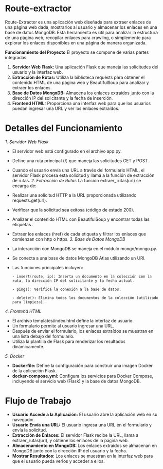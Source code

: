 # Route-extractor

Route-Extractor es una aplicación web diseñada para extraer enlaces de una página web dada, mostrarlos al usuario y almacenar los enlaces en una base de datos MongoDB. Esta herramienta es útil para analizar la estructura de una página web, recopilar enlaces para crawling, o simplemente para explorar los enlaces disponibles en una página de manera organizada.

**Funcionamiento del Proyecto**
El proyecto se compone de varias partes integradas:

1. **Servidor Web Flask:** Una aplicación Flask que maneja las solicitudes del usuario y la interfaz web.
2. **Extracción de Rutas:** Utiliza la biblioteca requests para obtener el contenido HTML de una página web y BeautifulSoup para analizar y extraer los enlaces.
3. **Base de Datos MongoDB:** Almacena los enlaces extraídos junto con la dirección IP del solicitante y la fecha de inserción.
4. **Frontend HTML:** Proporciona una interfaz web para que los usuarios puedan ingresar una URL y ver los enlaces extraídos.

# Detalles del Funcionamiento
*1. Servidor Web Flask*
- El servidor web está configurado en el archivo app.py.
- Define una ruta principal (/) que maneja las solicitudes GET y POST.
- Cuando el usuario envía una URL a través del formulario HTML, el servidor Flask procesa esta solicitud y llama a la función de extracción de rutas.
*2. Extracción de Rutas*
La función extraer_rutas(url) se encarga de:
- Realizar una solicitud HTTP a la URL proporcionada utilizando requests.get(url).
- Verificar que la solicitud sea exitosa (código de estado 200).
- Analizar el contenido HTML con BeautifulSoup y encontrar todas las etiquetas <a>.
- Extraer los enlaces (href) de cada etiqueta <a> y filtrar los enlaces que comienzan con http o https.
*3. Base de Datos MongoDB*
- La interacción con MongoDB se maneja en el módulo mongo/mongo.py.
- Se conecta a una base de datos MongoDB Atlas utilizando un URI.
- Las funciones principales incluyen:

      - insert(route, ip): Inserta un documento en la colección con la ruta, la dirección IP del solicitante y la fecha actual.
  
      - ping(): Verifica la conexión a la base de datos.
  
      - delete(): Elimina todos los documentos de la colección (utilizado para limpieza).
  
*4. Frontend HTML*
- El archivo templates/index.html define la interfaz de usuario.
- Un formulario permite al usuario ingresar una URL.
- Después de enviar el formulario, los enlaces extraídos se muestran en una lista debajo del formulario.
- Utiliza la plantilla de Flask para renderizar los resultados dinámicamente.
  
*5. Docker*
  
- **Dockerfile:** Define la configuración para construir una imagen Docker de la aplicación Flask.
- **docker-compose.yml:** Configura los servicios para Docker Compose, incluyendo el servicio web (Flask) y la base de datos MongoDB.
# Flujo de Trabajo
- **Usuario Accede a la Aplicación:** El usuario abre la aplicación web en su navegador.
- **Usuario Envía una URL:** El usuario ingresa una URL en el formulario y envía la solicitud.
- **Extracción de Enlaces:** El servidor Flask recibe la URL, llama a extraer_rutas(url), y obtiene los enlaces de la página web.
- **Almacenamiento en MongoDB:** Los enlaces extraídos se almacenan en MongoDB junto con la dirección IP del usuario y la fecha.
- **Mostrar Resultados:** Los enlaces se muestran en la interfaz web para que el usuario pueda verlos y acceder a ellos.
